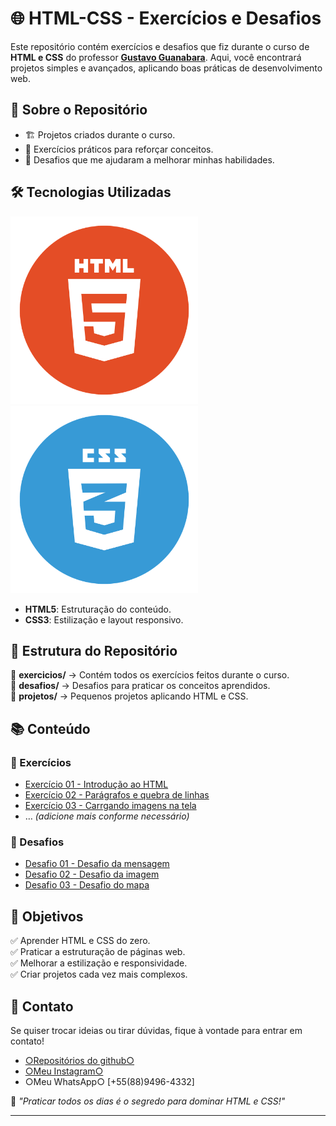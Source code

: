 # 🌐 HTML-CSS - Exercícios e Desafios  

Este repositório contém exercícios e desafios que fiz durante o curso de **HTML e CSS** do professor **[Gustavo Guanabara](https://youtu.be/Ejkb_YpuHWs?si=UgpILOf8TrGjIsfk)**. Aqui, você encontrará projetos simples e avançados, aplicando boas práticas de desenvolvimento web.  

## 📌 Sobre o Repositório  

- 🏗️ Projetos criados durante o curso.  
- 🚀 Exercícios práticos para reforçar conceitos.  
- 🎯 Desafios que me ajudaram a melhorar minhas habilidades.  

## 🛠️ Tecnologias Utilizadas  

<img src="img/HTML.png" width="300px">

<img src="img/CSS.png" width="300px">

- **HTML5**: Estruturação do conteúdo.  
- **CSS3**: Estilização e layout responsivo.  

## 📂 Estrutura do Repositório  

📁 **exercicios/** → Contém todos os exercícios feitos durante o curso.  
📁 **desafios/** → Desafios para praticar os conceitos aprendidos.  
📁 **projetos/** → Pequenos projetos aplicando HTML e CSS.  

## 📚 Conteúdo  

### 📝 Exercícios  
- [Exercício 01 - Introdução ao HTML](https://wellingtondelacerda.github.io/html-css/exercícios/ex001/)  
- [Exercício 02 - Parágrafos e quebra de linhas](https://wellingtondelacerda.github.io/html-css/exercícios/ex002/)  
- [Exercício 03 - Carrgando imagens na tela](https://wellingtondelacerda.github.io/html-css/exercícios/ex003/)  
- … *(adicione mais conforme necessário)*  

### 🚀 Desafios  
- [Desafio 01 - Desafio da mensagem](https://wellingtondelacerda.github.io/html-css/desafios/desafio001/)  
- [Desafio 02 - Desafio da imagem](https://wellingtondelacerda.github.io/html-css/desafios/desafio002/)  
- [Desafio 03 - Desafio do mapa](https://wellingtondelacerda.github.io/html-css/desafios/desafio003/)  

## 🎯 Objetivos  

✅ Aprender HTML e CSS do zero.  
✅ Praticar a estruturação de páginas web.  
✅ Melhorar a estilização e responsividade.  
✅ Criar projetos cada vez mais complexos.  

## 📩 Contato  

Se quiser trocar ideias ou tirar dúvidas, fique à vontade para entrar em contato!  

- [○Repositórios do github○](https://github.com/WellingtonDeLacerda/html-css/tree/main)
- [○Meu Instagram○](https://www.instagram.com/wellington_lacerda.art?igsh=djd5aHYxaDNwbjRn)
- ○Meu WhatsApp○ [+55(88)9496-4332]

📌 _"Praticar todos os dias é o segredo para dominar HTML e CSS!"_  

---
